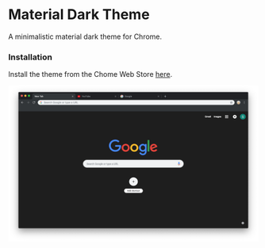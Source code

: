 # Material Dark Theme
A minimalistic material dark theme for Chrome.

### Installation
Install the theme from the Chome Web Store [here](https://chrome.google.com/webstore/detail/miljekjnhkpkelpomeehcbhlanppjegn).

![Screenshot](images/screenshot_1280x800.png)
